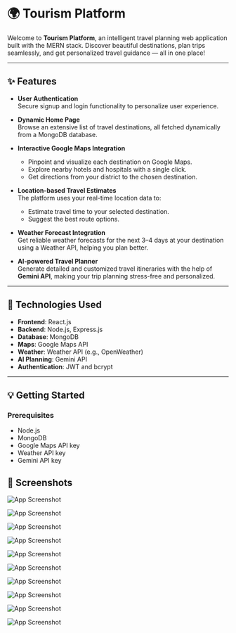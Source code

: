 # 🌍 Tourism Platform

Welcome to **Tourism Platform**, an intelligent travel planning web application built with the MERN stack. Discover beautiful destinations, plan trips seamlessly, and get personalized travel guidance — all in one place!  

---

## ✨ Features

- **User Authentication**  
  Secure signup and login functionality to personalize user experience.

- **Dynamic Home Page**  
  Browse an extensive list of travel destinations, all fetched dynamically from a MongoDB database.

- **Interactive Google Maps Integration**  
  - Pinpoint and visualize each destination on Google Maps.
  - Explore nearby hotels and hospitals with a single click.
  - Get directions from your district to the chosen destination.

- **Location-based Travel Estimates**  
  The platform uses your real-time location data to:
  - Estimate travel time to your selected destination.
  - Suggest the best route options.

- **Weather Forecast Integration**  
  Get reliable weather forecasts for the next 3–4 days at your destination using a Weather API, helping you plan better.

- **AI-powered Travel Planner**  
  Generate detailed and customized travel itineraries with the help of **Gemini API**, making your trip planning stress-free and personalized.

---

## 🚀 Technologies Used

- **Frontend**: React.js
- **Backend**: Node.js, Express.js
- **Database**: MongoDB
- **Maps**: Google Maps API
- **Weather**: Weather API (e.g., OpenWeather)
- **AI Planning**: Gemini API
- **Authentication**: JWT and bcrypt

---

## 💡 Getting Started

### Prerequisites

- Node.js
- MongoDB
- Google Maps API key
- Weather API key
- Gemini API key

## 📸 Screenshots
![App Screenshot](client/assets/111.png)

![App Screenshot](client/assets/11.png)

![App Screenshot](client/assets/1.png)

![App Screenshot](client/assets/2.png)

![App Screenshot](client/assets/3.png)

![App Screenshot](client/assets/4.png)

![App Screenshot](client/assets/5.png)

![App Screenshot](client/assets/6.png)

![App Screenshot](client/assets/7.png)

![App Screenshot](client/assets/8.png)

